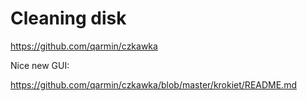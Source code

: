 # Cleaning disk


https://github.com/qarmin/czkawka

Nice new GUI:

https://github.com/qarmin/czkawka/blob/master/krokiet/README.md

